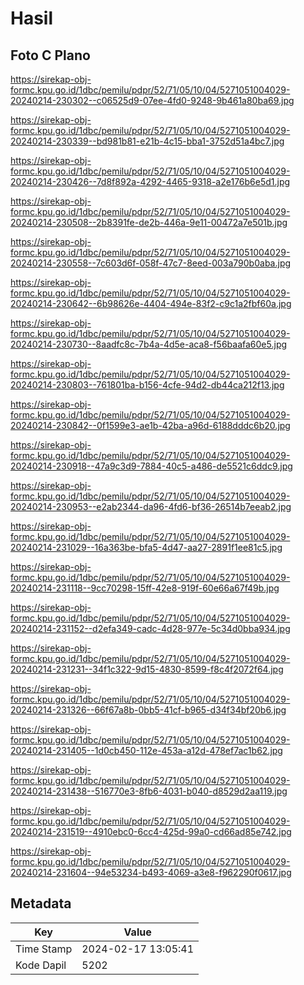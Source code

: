 # Hasil

## Foto C Plano

https://sirekap-obj-formc.kpu.go.id/1dbc/pemilu/pdpr/52/71/05/10/04/5271051004029-20240214-230302--c06525d9-07ee-4fd0-9248-9b461a80ba69.jpg

https://sirekap-obj-formc.kpu.go.id/1dbc/pemilu/pdpr/52/71/05/10/04/5271051004029-20240214-230339--bd981b81-e21b-4c15-bba1-3752d51a4bc7.jpg

https://sirekap-obj-formc.kpu.go.id/1dbc/pemilu/pdpr/52/71/05/10/04/5271051004029-20240214-230426--7d8f892a-4292-4465-9318-a2e176b6e5d1.jpg

https://sirekap-obj-formc.kpu.go.id/1dbc/pemilu/pdpr/52/71/05/10/04/5271051004029-20240214-230508--2b8391fe-de2b-446a-9e11-00472a7e501b.jpg

https://sirekap-obj-formc.kpu.go.id/1dbc/pemilu/pdpr/52/71/05/10/04/5271051004029-20240214-230558--7c603d6f-058f-47c7-8eed-003a790b0aba.jpg

https://sirekap-obj-formc.kpu.go.id/1dbc/pemilu/pdpr/52/71/05/10/04/5271051004029-20240214-230642--6b98626e-4404-494e-83f2-c9c1a2fbf60a.jpg

https://sirekap-obj-formc.kpu.go.id/1dbc/pemilu/pdpr/52/71/05/10/04/5271051004029-20240214-230730--8aadfc8c-7b4a-4d5e-aca8-f56baafa60e5.jpg

https://sirekap-obj-formc.kpu.go.id/1dbc/pemilu/pdpr/52/71/05/10/04/5271051004029-20240214-230803--761801ba-b156-4cfe-94d2-db44ca212f13.jpg

https://sirekap-obj-formc.kpu.go.id/1dbc/pemilu/pdpr/52/71/05/10/04/5271051004029-20240214-230842--0f1599e3-ae1b-42ba-a96d-6188dddc6b20.jpg

https://sirekap-obj-formc.kpu.go.id/1dbc/pemilu/pdpr/52/71/05/10/04/5271051004029-20240214-230918--47a9c3d9-7884-40c5-a486-de5521c6ddc9.jpg

https://sirekap-obj-formc.kpu.go.id/1dbc/pemilu/pdpr/52/71/05/10/04/5271051004029-20240214-230953--e2ab2344-da96-4fd6-bf36-26514b7eeab2.jpg

https://sirekap-obj-formc.kpu.go.id/1dbc/pemilu/pdpr/52/71/05/10/04/5271051004029-20240214-231029--16a363be-bfa5-4d47-aa27-2891f1ee81c5.jpg

https://sirekap-obj-formc.kpu.go.id/1dbc/pemilu/pdpr/52/71/05/10/04/5271051004029-20240214-231118--9cc70298-15ff-42e8-919f-60e66a67f49b.jpg

https://sirekap-obj-formc.kpu.go.id/1dbc/pemilu/pdpr/52/71/05/10/04/5271051004029-20240214-231152--d2efa349-cadc-4d28-977e-5c34d0bba934.jpg

https://sirekap-obj-formc.kpu.go.id/1dbc/pemilu/pdpr/52/71/05/10/04/5271051004029-20240214-231231--34f1c322-9d15-4830-8599-f8c4f2072f64.jpg

https://sirekap-obj-formc.kpu.go.id/1dbc/pemilu/pdpr/52/71/05/10/04/5271051004029-20240214-231326--66f67a8b-0bb5-41cf-b965-d34f34bf20b6.jpg

https://sirekap-obj-formc.kpu.go.id/1dbc/pemilu/pdpr/52/71/05/10/04/5271051004029-20240214-231405--1d0cb450-112e-453a-a12d-478ef7ac1b62.jpg

https://sirekap-obj-formc.kpu.go.id/1dbc/pemilu/pdpr/52/71/05/10/04/5271051004029-20240214-231438--516770e3-8fb6-4031-b040-d8529d2aa119.jpg

https://sirekap-obj-formc.kpu.go.id/1dbc/pemilu/pdpr/52/71/05/10/04/5271051004029-20240214-231519--4910ebc0-6cc4-425d-99a0-cd66ad85e742.jpg

https://sirekap-obj-formc.kpu.go.id/1dbc/pemilu/pdpr/52/71/05/10/04/5271051004029-20240214-231604--94e53234-b493-4069-a3e8-f962290f0617.jpg


## Metadata

| Key        | Value               |
| ---------- | ------------------- |
| Time Stamp | 2024-02-17 13:05:41 |
| Kode Dapil | 5202                |



